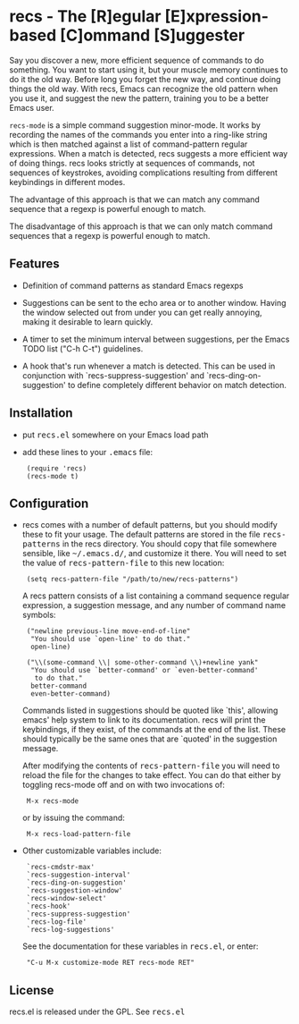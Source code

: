 # recs - The [R]egular [E]xpression-based [C]ommand [S]uggester

Say you discover a new, more efficient sequence of commands to do
something.  You want to start using it, but your muscle memory
continues to do it the old way.  Before long you forget the new
way, and continue doing things the old way.  With recs, Emacs can
recognize the old pattern when you use it, and suggest the new the
pattern, training you to be a better Emacs user.

`recs-mode` is a simple command suggestion minor-mode.  It works by
recording the names of the commands you enter into a ring-like string
which is then matched against a list of command-pattern regular
expressions.  When a match is detected, recs suggests a more efficient
way of doing things.  recs looks strictly at sequences of commands,
not sequences of keystrokes, avoiding complications resulting from
different keybindings in different modes.

The advantage of this approach is that we can match any command
sequence that a regexp is powerful enough to match.

The disadvantage of this approach is that we can only match command
sequences that a regexp is powerful enough to match.

## Features

 - Definition of command patterns as standard Emacs regexps

 - Suggestions can be sent to the echo area or to another window.
   Having the window selected out from under you can get really
   annoying, making it desirable to learn quickly.

 - A timer to set the minimum interval between suggestions, per the
   Emacs TODO list ("C-h C-t") guidelines.

 - A hook that's run whenever a match is detected. This can be used in
   conjunction with \`recs-suppress-suggestion' and
   \`recs-ding-on-suggestion' to define completely different behavior
   on match detection.

## Installation

 - put <tt>recs.el</tt> somewhere on your Emacs load path

 - add these lines to your <tt>.emacs</tt> file:

        (require 'recs)
        (recs-mode t)


## Configuration

 - recs comes with a number of default patterns, but you should modify
   these to fit your usage.  The default patterns are stored in the
   file <tt>recs-patterns</tt> in the recs directory.  You should copy
   that file somewhere sensible, like <tt>~/.emacs.d/</tt>, and
   customize it there.  You will need to set the value of
   <tt>recs-pattern-file</tt> to this new location:

        (setq recs-pattern-file "/path/to/new/recs-patterns")

   A recs pattern consists of a list containing a command sequence
   regular expression, a suggestion message, and any number of command
   name symbols:

        ("newline previous-line move-end-of-line"
         "You should use `open-line' to do that."
         open-line)

        ("\\(some-command \\| some-other-command \\)+newline yank"
         "You should use `better-command' or `even-better-command'
          to do that."
         better-command
         even-better-command)

   Commands listed in suggestions should be quoted like \`this',
   allowing emacs' help system to link to its documentation.  recs
   will print the keybindings, if they exist, of the commands at the
   end of the list.  These should typically be the same ones that are
   \`quoted' in the suggestion message.

   After modifying the contents of <tt>recs-pattern-file</tt> you will
   need to reload the file for the changes to take effect.  You can do
   that either by toggling recs-mode off and on with two invocations
   of:

        M-x recs-mode

   or by issuing the command:

        M-x recs-load-pattern-file


 - Other customizable variables include:

        `recs-cmdstr-max'
        `recs-suggestion-interval'
        `recs-ding-on-suggestion'
        `recs-suggestion-window'
        `recs-window-select'
        `recs-hook'
        `recs-suppress-suggestion'
        `recs-log-file'
        `recs-log-suggestions'

   See the documentation for these variables in <tt>recs.el</tt>, or
   enter:

        "C-u M-x customize-mode RET recs-mode RET"

## License

recs.el is released under the GPL. See <tt>recs.el</tt>

